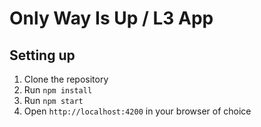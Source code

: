 # Only Way Is Up / L3 App

## Setting up

1. Clone the repository
2. Run `npm install`
3. Run `npm start`
4. Open `http://localhost:4200` in your browser of choice
